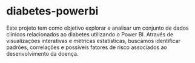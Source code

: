 # diabetes-powerbi
Este projeto tem como objetivo explorar e analisar um conjunto de dados clínicos relacionados ao diabetes utilizando o Power BI. Através de visualizações interativas e métricas estatísticas, buscamos identificar padrões, correlações e possíveis fatores de risco associados ao desenvolvimento da doença.
